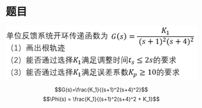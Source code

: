 # 题目

![alt text](image.png)

$$G(s)=\frac{K_1}{(s+1)^2(s+4)^2}$$
$$\Phi(s) = \frac{K_1}{(s+1)^2(s+4)^2 + K_1}$$